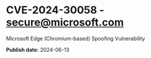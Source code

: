 # CVE-2024-30058 - secure@microsoft.com

Microsoft Edge (Chromium-based) Spoofing Vulnerability

**Publish date:** 2024-06-13
